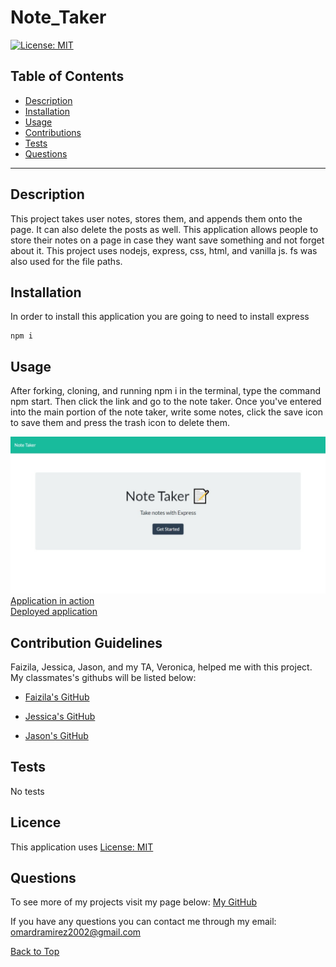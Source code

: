 # Note_Taker
[![License: MIT](https://img.shields.io/badge/License-MIT-yellow.svg)](https://opensource.org/licenses/MIT)

## Table of Contents
 
* [Description](#Description "Goto Description")
* [Installation](#Installation "Goto Installation")
* [Usage](#Usage "Goto Usage")
* [Contributions](#Contributions "Goto Contributions")
* [Tests](#Tests "Goto Tests")
* [Questions](#Questions "Goto Questions")
- - - -


## Description

This project takes user notes, stores them, and appends them onto the page. It can also delete the posts as well. This application allows people to store their notes on a page in case they want save something and not forget about it. This project uses nodejs, express, css, html, and vanilla js. fs was also used for the file paths.

## Installation

In order to install this application you are going to need to install express 

```
npm i
```


## Usage

After forking, cloning, and running npm i in the terminal, type the command npm start. Then click the link and go to the note taker. Once you've entered into the main portion of the note taker, write some notes, click the save icon to save them and press the trash icon to delete them.

![picture of website](./public/assets/pictures/note_taker.jpeg)
<br>
[Application in action](https://watch.screencastify.com/v/LBPMlVQIvM8tOTbpcJV6)
<br>
[Deployed application](https://stormy-basin-51525.herokuapp.com/)

## Contribution Guidelines

Faizila, Jessica, Jason, and my TA, Veronica, helped me with this project. My classmates's githubs will be listed below:

* [Faizila's GitHub](https://github.com/Faizila)

* [Jessica's GitHub](https://github.com/jessicamcg)

* [Jason's GitHub](https://github.com/jasonluxie)


## Tests

No tests


## Licence

This application uses [License: MIT](https://opensource.org/licenses/MIT)


## Questions

To see more of my projects visit my page below:
[My GitHub](https://github.com/BossyLemon0)

If you have any questions you can contact me through my email:
omardramirez2002@gmail.com

[Back to Top](#Note_Taker "Goto top")
